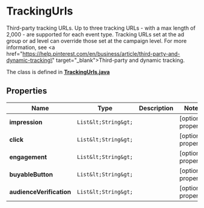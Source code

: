 

# TrackingUrls

Third-party tracking URLs. Up to three tracking URLs - with a max length of 2,000 - are supported for each event type. Tracking URLs set at the ad group or ad level can override those set at the campaign level. For more information, see <a href=\"https://help.pinterest.com/en/business/article/third-party-and-dynamic-tracking\" target=\"_blank\">Third-party and dynamic tracking</a>.

The class is defined in **[TrackingUrls.java](../../src/main/java/org/openapitools/model/TrackingUrls.java)**

## Properties

Name | Type | Description | Notes
------------ | ------------- | ------------- | -------------
**impression** | `List&lt;String&gt;` |  |  [optional property]
**click** | `List&lt;String&gt;` |  |  [optional property]
**engagement** | `List&lt;String&gt;` |  |  [optional property]
**buyableButton** | `List&lt;String&gt;` |  |  [optional property]
**audienceVerification** | `List&lt;String&gt;` |  |  [optional property]







